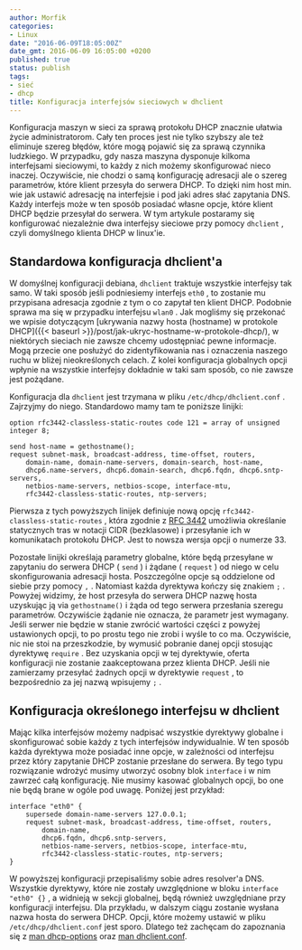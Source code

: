 ```yaml
---
author: Morfik
categories:
- Linux
date: "2016-06-09T18:05:00Z"
date_gmt: 2016-06-09 16:05:00 +0200
published: true
status: publish
tags:
- sieć
- dhcp
title: Konfiguracja interfejsów sieciowych w dhclient
---
```


Konfiguracja maszyn w sieci za sprawą protokołu DHCP znacznie ułatwia życie administratorom. Cały
ten proces jest nie tylko szybszy ale też eliminuje szereg błędów, które mogą pojawić się za sprawą
czynnika ludzkiego. W przypadku, gdy nasza maszyna dysponuje kilkoma interfejsami sieciowymi, to
każdy z nich możemy skonfigurować nieco inaczej. Oczywiście, nie chodzi o samą konfigurację
adresacji ale o szereg parametrów, które klient przesyła do serwera DHCP. To dzięki nim host min.
wie jak ustawić adresację na interfejsie i pod jaki adres słać zapytania DNS. Każdy interfejs może w
ten sposób posiadać własne opcje, które klient DHCP będzie przesyłał do serwera. W tym artykule
postaramy się konfigurować niezależnie dwa interfejsy sieciowe przy pomocy `dhclient` , czyli
domyślnego klienta DHCP w linux'ie.

<!--more-->
## Standardowa konfiguracja dhclient'a

W domyślnej konfiguracji debiana, `dhclient` traktuje wszystkie interfejsy tak samo. W taki sposób
jeśli podniesiemy interfejs `eth0` , to zostanie mu przypisana adresacja zgodnie z tym o co zapytał
ten klient DHCP. Podobnie sprawa ma się w przypadku interfejsu `wlan0` . Jak mogliśmy się przekonać
we wpisie dotyczącym [ukrywania nazwy hosta (hostname) w protokole
DHCP]({{< baseurl >}}/post/jak-ukryc-hostname-w-protokole-dhcp/), w niektórych sieciach nie zawsze
chcemy udostępniać pewne informacje. Mogą przecie one posłużyć do zidentyfikowania nas i oznaczenia
naszego ruchu w bliżej nieokreślonych celach. Z kolei konfiguracja globalnych opcji wpłynie na
wszystkie interfejsy dokładnie w taki sam sposób, co nie zawsze jest pożądane.

Konfiguracja dla `dhclient` jest trzymana w pliku `/etc/dhcp/dhclient.conf` . Zajrzyjmy do niego.
Standardowo mamy tam te poniższe linijki:

    option rfc3442-classless-static-routes code 121 = array of unsigned integer 8;

    send host-name = gethostname();
    request subnet-mask, broadcast-address, time-offset, routers,
        domain-name, domain-name-servers, domain-search, host-name,
        dhcp6.name-servers, dhcp6.domain-search, dhcp6.fqdn, dhcp6.sntp-servers,
        netbios-name-servers, netbios-scope, interface-mtu,
        rfc3442-classless-static-routes, ntp-servers;

Pierwsza z tych powyższych linijek definiuje nową opcję `rfc3442-classless-static-routes` , która
zgodnie z [RFC 3442](https://tools.ietf.org/html/rfc3442) umożliwia określanie statycznych tras w
notacji CIDR (bezklasowe) i przesyłanie ich w komunikatach protokołu DHCP. Jest to nowsza wersja
opcji o numerze 33.

Pozostałe linijki określają parametry globalne, które będą przesyłane w zapytaniu do serwera DHCP (
`send` ) i żądane ( `request` ) od niego w celu skonfigurowania adresacji hosta. Poszczególne opcje
są oddzielone od siebie przy pomocy `,` . Natomiast każda dyrektywa kończy się znakiem `;` . Powyżej
widzimy, że host przesyła do serwera DHCP nazwę hosta uzyskując ją via `gethostname()` i żąda od
tego serwera przesłania szeregu parametrów. Oczywiście żądanie nie oznacza, że parametr jest
wymagany. Jeśli serwer nie będzie w stanie zwrócić wartości części z powyżej ustawionych opcji, to
po prostu tego nie zrobi i wyśle to co ma. Oczywiście, nic nie stoi na przeszkodzie, by wymusić
pobranie danej opcji stosując dyrektywę `require` . Bez uzyskania opcji w tej dyrektywie, oferta
konfiguracji nie zostanie zaakceptowana przez klienta DHCP. Jeśli nie zamierzamy przesyłać żadnych
opcji w dyrektywie `request` , to bezpośrednio za jej nazwą wpisujemy `;` .

## Konfiguracja określonego interfejsu w dhclient

Mając kilka interfejsów możemy nadpisać wszystkie dyrektywy globalne i skonfigurować sobie każdy z
tych interfejsów indywidualnie. W ten sposób każda dyrektywa może posiadać inne opcje, w zależności
od interfejsu przez który zapytanie DHCP zostanie przesłane do serwera. By tego typu rozwiązanie
wdrożyć musimy utworzyć osobny blok `interface` i w nim zawrzeć całą konfigurację. Nie musimy
kasować globalnych opcji, bo one nie będą brane w ogóle pod uwagę. Poniżej jest przykład:

    interface "eth0" {
        supersede domain-name-servers 127.0.0.1;
        request subnet-mask, broadcast-address, time-offset, routers,
            domain-name,
            dhcp6.fqdn, dhcp6.sntp-servers,
            netbios-name-servers, netbios-scope, interface-mtu,
            rfc3442-classless-static-routes, ntp-servers;
    }

W powyższej konfiguracji przepisaliśmy sobie adres resolver'a DNS. Wszystkie dyrektywy, które nie
zostały uwzględnione w bloku `interface "eth0" {}` , a widnieją w sekcji globalnej, będą również
uwzględniane przy konfiguracji interfejsu. Dla przykładu, w dalszym ciągu zostanie wysłana nazwa
hosta do serwera DHCP. Opcji, które możemy ustawić w pliku `/etc/dhcp/dhclient.conf` jest sporo.
Dlatego też zachęcam do zapoznania się z [man
dhcp-options](http://manpages.ubuntu.com/manpages/xenial/en/man5/dhcp-options.5.html) oraz [man
dhclient.conf](http://manpages.ubuntu.com/manpages/xenial/en/man5/dhclient.conf.5.html).
